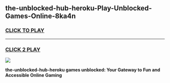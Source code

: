 
## the-unblocked-hub-heroku-Play-Unblocked-Games-Online-8ka4n
<h3>
<a href="https://premium76.site?title=the-unblocked-hub-heroku&ref=25A">CLICK TO PLAY</a></h3>
<hr>

<h3>
<a href="https://premium76.site?title=the-unblocked-hub-heroku&ref=25A">CLICK 2 PLAY</a>
  
</h3>

<a href="https://premium76.site?title=the-unblocked-hub-heroku&ref=25A"><img src="https://clearcache.store/games.png"></a>


**the-unblocked-hub-heroku games unblocked: Your Gateway to Fun and Accessible Online Gaming**
